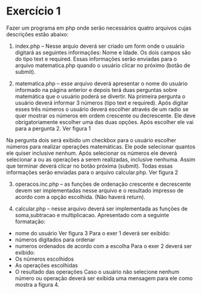 # Exercício 1


Fazer um programa em php onde serão necessários quatro arquivos cujas descrições estão abaixo:

1.  index.php – Nesse arquio deverá ser criado um form onde o usuário digitará as seguintes informações: Nome e Idade.
Os dois campos são do tipo text e required.
Essas informações serão enviadas para o arquivo matematica.php quando o usuário clicar no próximo (botão de submit).

2. matematica.php – esse arquivo deverá apresentar o nome do usuário informado na página anterior e depois terá duas perguntas sobre matemática que o usuário poderá se divertir.
Na primeira pergunta o usuário deverá informar 3 números (tipo text e required).
Após digitar esses três números o usuário deverá escolher através de um radio se quer mostrar os números em ordem crescente ou decrescente.
Ele deve obrigatoriamente escolher uma das duas opções.
Após escolher ele vai para a pergunta 2.
Ver figura 1

Na pergunta dois será exibido um checkbox para o usuário escolher números para realizar operações matemáticas.
Ele pode selecionar quantos ele quiser inclusive nenhum.
Após selecionar os números ele deverá selecionar a ou as operações a serem realizadas, inclusive nenhuma.
Assim que terminar deverá clicar no botão próxima (submit).
Todas essas informações serão enviadas para o arquivo calcular.php.
Ver figura 2

3. operacos.inc.php – as funções de ordenação crescente e decrescente devem ser implementadas nesse arquivo e o resultado impresso de acordo com a opção escolhida.
(Não haverá return).

4. calcular.php – nesse arquivo deverá ser implementada as funções de soma,subtracao e multiplicacao.
Apresentado com a seguinte formatação:
- nome do usuário
Ver figura 3
Para o exer 1 deverá ser exibido:
- números digitados para ordenar
- numeros ordenados de acordo com a escolha
Para o exer 2 deverá ser exibido:
- Os números escolhidos
- As operações escolhidas
- O resultado das operações
Caso o usuário não selecione nenhum número ou operação deverá ser exibida uma mensagem para ele como mostra a figura 4.
